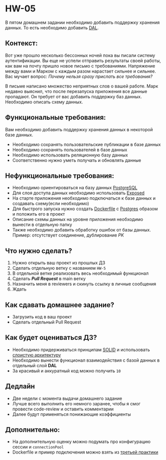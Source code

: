 # HW-05

В пятом домашнем задании необходимо добавить поддержку хранения данных. 
То есть необходимо добавить [DAL](https://habr.com/ru/companies/custis/articles/265785/). 

## Контекст:

Вот уже прошло несколько бессонных ночей пока вы писали систему аутентификации.
Вы еще не успели отправить результаты своей работы, как вам на почту пришло новое письмо с требованиями.
Напряжение между вами и Марком с каждым разом нарастает сильнее и сильнее. Вас мучает вопрос: _Почему нельзя сразу прислать все требования?_

В письме написано множество неприятных слов о вашей работе. 
Марк недавно выяснил, что после перезапуска приложения все данные пропадают. Он требует от вас добавить поддержку баз данных.
Необходимо описать схему данных. 

## Функциональные требования:

Вам необходимо добавить поддержку хранения данных в некоторой базе данных.

* Необходимо сохранять пользовательские публикации в базе данных
* Необходимо сохранять пользователей в базе данных
* Необходимо использовать реляционную базу данных
* Соответственно нужно уметь получать и обновлять данные

## Нефункциональные требования:

* Необходимо ориентироваться на базу данных [PostgreSQL](https://www.postgresql.org/)
* Для слоя доступа данных необходимо использовать [Exposed](https://github.com/JetBrains/Exposed)
* На старте приложения необходимо подключаться к базе данных и создавать схему(если необходимо)
* Для быстрого запуска нужно создать [Dockerfile](https://docs.docker.com/engine/reference/builder/) с [Postgres](https://hub.docker.com/_/postgres) образом и положить его в проект
* Описание схемы данных на уровне приложения необходимо вынести в отдельную папку
* Также необходимо добавить обработку ошибок от базы данных. Пример: отсутствует соединение, дублирование _PK_

## Что нужно сделать?   

1. Нужно открыть ваш проект из прошлых ДЗ
2. Сделать отдельную ветку с названием `HW-5`
3. В отдельной ветке реализовать весь необходимый функционал
4. Сделать **_Pull Request_** в main ветку
5. Назначить меня в reviewers и скинуть ссылку в личные сообщения
6. Ждать

## Как сдавать домашнее задание?

* Загрузить код в ваш проект
* Сделать отдельный Pull Request

## Как будет оцениваться ДЗ?

* Необходимо придерживаться принципам [SOLID](https://habr.com/ru/companies/ruvds/articles/426413/) и использовать [слоистую архитектуру](https://alexkosarev.name/2018/07/27/n-tier-java-part1/)
* Необходимо вынести функционал взаимодействия с базой данных в отдельный слой **DAL**
* За красивый и аккуратный код можно получить `10`

## Дедлайн

* Две недели с момента выдачи домашнего задание
* Лучше всего выполнить его немного заранее, чтобы я смог провести code-review и оставить комментарии
* Далее будут применяться понижающие коэффициенты

## Дополнительно:

* На дополнительную оценку можно подумать про конфигурацию сессии и `connectionPool`
* Dockerfile и пример подключения можно взять из [третьей практики](./../../practice/%5B03%5DKotlin-Exposed-Practice)